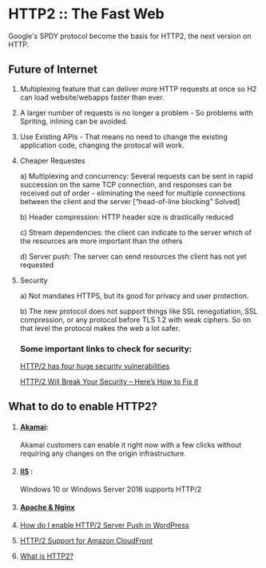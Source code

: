 # HTTP2 :: The Fast Web


Google's SPDY protocol become the basis for HTTP2, the next version on HTTP.

## Future of Internet

1. Multiplexing feature that can deliver more HTTP requests at once so H2 can load website/webapps faster than ever.

2. A larger number of requests is no longer a problem - So problems with Spriting, inlining can be avoided.

3. Use Existing APIs - That means no need to change the existing application code, changing the protocal will work.

4. Cheaper Requestes

    a) Multiplexing and concurrency: Several requests can be sent in rapid succession on the same TCP connection, and responses can be received out of order - eliminating the need for multiple connections between the client and the server [“head-of-line blocking” Solved]

    b) Header compression: HTTP header size is drastically reduced

    c) Stream dependencies: the client can indicate to the server which of the resources are more important than the others

    d) Server push: The server can send resources the client has not yet requested

5. Security

    a) Not mandates HTTPS, but its good for privacy and user protection.

    b) The new protocol does not support things like SSL renegotiation, SSL compression, or any protocol before TLS 1.2 with weak ciphers. So on that level the protocol makes the web a lot safer.
    
    ### Some important links to check for security:

    <a href="https://betanews.com/2016/08/04/http-2-security-vulnerabilities/" target="_blank">HTTP/2 has four huge security vulnerabilities</a>

    <a href="https://blog.radware.com/security/2015/09/http2-security-fix/" target="_blank">HTTP/2 Will Break Your Security – Here’s How to Fix it</a>


## What to do to enable HTTP2?

1. #### <a href="https://http2.akamai.com/" target="_blank">Akamai</a>: 

    Akamai customers can enable it right now with a few clicks without requiring any changes on the origin infrastructure.

2. #### <a href="https://www.iis.net/learn/get-started/whats-new-in-iis-10/http2-on-iis" target="_blank">IIS</a> :

    Windows 10 or Windows Server 2016 supports HTTP/2

3. #### <a href="https://geekflare.com/http2-implementation-apache-nginx/" target="_blank">Apache & Nginx</a>

4. <a href="https://support.cloudflare.com/hc/en-us/articles/115002816808-How-do-I-enable-HTTP-2-Server-Push-in-WordPress" target="_blank">How do I enable HTTP/2 Server Push in WordPress</a>

5. <a href="https://aws.amazon.com/blogs/aws/new-http2-support-for-cloudfront/" target="_blank">HTTP/2 Support for Amazon CloudFront</a>

6. <a href="https://kinsta.com/learn/what-is-http2/" target="_blank">What is HTTP2?</a>